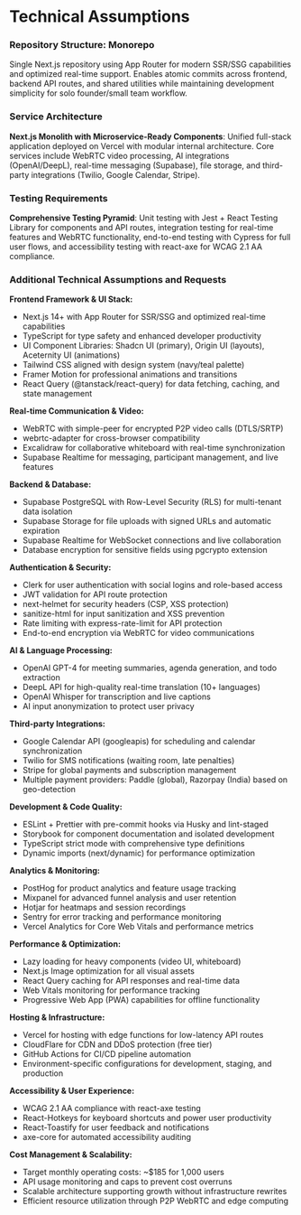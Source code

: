 # Technical Assumptions

### Repository Structure: Monorepo
Single Next.js repository using App Router for modern SSR/SSG capabilities and optimized real-time support. Enables atomic commits across frontend, backend API routes, and shared utilities while maintaining development simplicity for solo founder/small team workflow.

### Service Architecture
**Next.js Monolith with Microservice-Ready Components**: Unified full-stack application deployed on Vercel with modular internal architecture. Core services include WebRTC video processing, AI integrations (OpenAI/DeepL), real-time messaging (Supabase), file storage, and third-party integrations (Twilio, Google Calendar, Stripe).

### Testing Requirements
**Comprehensive Testing Pyramid**: Unit testing with Jest + React Testing Library for components and API routes, integration testing for real-time features and WebRTC functionality, end-to-end testing with Cypress for full user flows, and accessibility testing with react-axe for WCAG 2.1 AA compliance.

### Additional Technical Assumptions and Requests

**Frontend Framework & UI Stack:**
- Next.js 14+ with App Router for SSR/SSG and optimized real-time capabilities
- TypeScript for type safety and enhanced developer productivity
- UI Component Libraries: Shadcn UI (primary), Origin UI (layouts), Aceternity UI (animations)
- Tailwind CSS aligned with design system (navy/teal palette)
- Framer Motion for professional animations and transitions
- React Query (@tanstack/react-query) for data fetching, caching, and state management

**Real-time Communication & Video:**
- WebRTC with simple-peer for encrypted P2P video calls (DTLS/SRTP)
- webrtc-adapter for cross-browser compatibility
- Excalidraw for collaborative whiteboard with real-time synchronization
- Supabase Realtime for messaging, participant management, and live features

**Backend & Database:**
- Supabase PostgreSQL with Row-Level Security (RLS) for multi-tenant data isolation
- Supabase Storage for file uploads with signed URLs and automatic expiration
- Supabase Realtime for WebSocket connections and live collaboration
- Database encryption for sensitive fields using pgcrypto extension

**Authentication & Security:**
- Clerk for user authentication with social logins and role-based access
- JWT validation for API route protection
- next-helmet for security headers (CSP, XSS protection)
- sanitize-html for input sanitization and XSS prevention
- Rate limiting with express-rate-limit for API protection
- End-to-end encryption via WebRTC for video communications

**AI & Language Processing:**
- OpenAI GPT-4 for meeting summaries, agenda generation, and todo extraction
- DeepL API for high-quality real-time translation (10+ languages)
- OpenAI Whisper for transcription and live captions
- AI input anonymization to protect user privacy

**Third-party Integrations:**
- Google Calendar API (googleapis) for scheduling and calendar synchronization
- Twilio for SMS notifications (waiting room, late penalties)
- Stripe for global payments and subscription management
- Multiple payment providers: Paddle (global), Razorpay (India) based on geo-detection

**Development & Code Quality:**
- ESLint + Prettier with pre-commit hooks via Husky and lint-staged
- Storybook for component documentation and isolated development
- TypeScript strict mode with comprehensive type definitions
- Dynamic imports (next/dynamic) for performance optimization

**Analytics & Monitoring:**
- PostHog for product analytics and feature usage tracking
- Mixpanel for advanced funnel analysis and user retention
- Hotjar for heatmaps and session recordings
- Sentry for error tracking and performance monitoring
- Vercel Analytics for Core Web Vitals and performance metrics

**Performance & Optimization:**
- Lazy loading for heavy components (video UI, whiteboard)
- Next.js Image optimization for all visual assets
- React Query caching for API responses and real-time data
- Web Vitals monitoring for performance tracking
- Progressive Web App (PWA) capabilities for offline functionality

**Hosting & Infrastructure:**
- Vercel for hosting with edge functions for low-latency API routes
- CloudFlare for CDN and DDoS protection (free tier)
- GitHub Actions for CI/CD pipeline automation
- Environment-specific configurations for development, staging, and production

**Accessibility & User Experience:**
- WCAG 2.1 AA compliance with react-axe testing
- React-Hotkeys for keyboard shortcuts and power user productivity
- React-Toastify for user feedback and notifications
- axe-core for automated accessibility auditing

**Cost Management & Scalability:**
- Target monthly operating costs: ~$185 for 1,000 users
- API usage monitoring and caps to prevent cost overruns
- Scalable architecture supporting growth without infrastructure rewrites
- Efficient resource utilization through P2P WebRTC and edge computing
